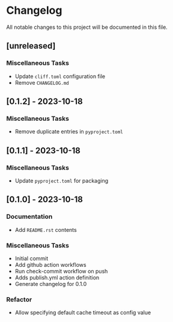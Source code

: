 # Changelog

All notable changes to this project will be documented in this file.

## [unreleased]

### Miscellaneous Tasks

- Update `cliff.toml` configuration file
- Remove `CHANGELOG.md`

## [0.1.2] - 2023-10-18

### Miscellaneous Tasks

- Remove duplicate entries in `pyproject.toml`

## [0.1.1] - 2023-10-18

### Miscellaneous Tasks

- Update `pyproject.toml` for packaging

## [0.1.0] - 2023-10-18

### Documentation

- Add `README.rst` contents

### Miscellaneous Tasks

- Initial commit
- Add github action workflows
- Run check-commit workflow on push
- Adds publish.yml action definition
- Generate changelog for 0.1.0

### Refactor

- Allow specifying default cache timeout as config value

<!-- generated by git-cliff -->
